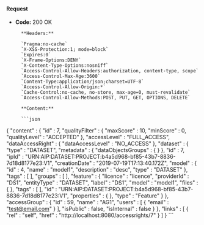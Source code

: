 #### Request

* **Code:** 200 OK

        **Headers:**

        `Pragma:no-cache`
        `X-XSS-Protection:1; mode=block`
        `Expires:0`
        `X-Frame-Options:DENY`
        `X-Content-Type-Options:nosniff`
        `Access-Control-Allow-Headers:authorization, content-type, scope`
        `Access-Control-Max-Age:3600`
        `Content-Type:application/json;charset=UTF-8`
        `Access-Control-Allow-Origin:*`
        `Cache-Control:no-cache, no-store, max-age=0, must-revalidate`
        `Access-Control-Allow-Methods:POST, PUT, GET, OPTIONS, DELETE`

        **Content:**

        ```json
    
{
  "content" : {
    "id" : 7,
    "qualityFilter" : {
      "maxScore" : 10,
      "minScore" : 0,
      "qualityLevel" : "ACCEPTED"
    },
    "accessLevel" : "FULL_ACCESS",
    "dataAccessRight" : {
      "dataAccessLevel" : "NO_ACCESS"
    },
    "dataset" : {
      "type" : "DATASET",
      "metadata" : {
        "dataObjectsGroups" : { }
      },
      "id" : 7,
      "ipId" : "URN:AIP:DATASET:PROJECT:b4a5d968-bf85-43b7-8836-7d18d8177e23:V1",
      "creationDate" : "2019-07-19T17:13:40.172Z",
      "model" : {
        "id" : 4,
        "name" : "model1",
        "description" : "desc",
        "type" : "DATASET"
      },
      "tags" : [ ],
      "groups" : [ ],
      "feature" : {
        "licence" : "licence",
        "providerId" : "DS1",
        "entityType" : "DATASET",
        "label" : "DS1",
        "model" : "model1",
        "files" : { },
        "tags" : [ ],
        "id" : "URN:AIP:DATASET:PROJECT:b4a5d968-bf85-43b7-8836-7d18d8177e23:V1",
        "properties" : { },
        "type" : "Feature"
      }
    },
    "accessGroup" : {
      "id" : 59,
      "name" : "AG1",
      "users" : [ {
        "email" : "test@email.com"
      } ],
      "isPublic" : false,
      "isInternal" : false
    }
  },
  "links" : [ {
    "rel" : "self",
    "href" : "http://localhost:8080/accessrights/7"
  } ]
}
        ```
